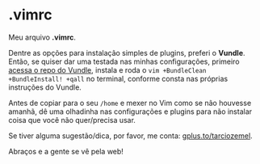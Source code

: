 .vimrc
======

Meu arquivo **.vimrc**. 

Dentre as opções para instalação simples de plugins, preferi o **Vundle**. Então, se quiser dar uma testada nas minhas configurações, primeiro 
[acessa o repo do Vundle](https://github.com/gmarik/vundle), instala e roda o `vim +BundleClean +BundleInstall! +qall` no terminal, conforme 
consta nas próprias instruções do Vundle.

Antes de copiar para o seu `/home` e mexer no Vim como se não houvesse amanhã, dê uma olhadinha nas configurações e plugins para não instalar 
coisa que você não quer/precisa usar.

Se tiver alguma sugestão/dica, por favor, me conta: [gplus.to/tarciozemel](http://gplus.to/tarciozemel).

Abraços e a gente se vê pela web!
